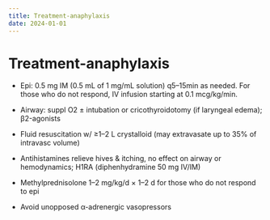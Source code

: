 ```yaml
---
title: Treatment-anaphylaxis
date: 2024-01-01
---
```

# Treatment-anaphylaxis


* Epi: 0.5 mg IM (0.5 mL of 1 mg/mL solution) q5–15min as needed. For those who do not respond, IV infusion starting at 0.1 mcg/kg/min.

* Airway: suppl O2 ± intubation or cricothyroidotomy (if laryngeal edema); β2-agonists

* Fluid resuscitation w/ ≥1–2 L crystalloid (may extravasate up to 35% of intravasc volume)

* Antihistamines relieve hives & itching, no effect on airway or hemodynamics; H1RA (diphenhydramine 50 mg IV/IM)

* Methylprednisolone 1–2 mg/kg/d × 1–2 d for those who do not respond to epi

* Avoid unopposed α-adrenergic vasopressors
